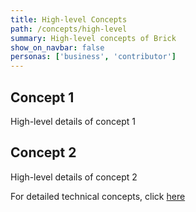 ```yaml
---
title: High-level Concepts
path: /concepts/high-level
summary: High-level concepts of Brick
show_on_navbar: false
personas: ['business', 'contributor']
---
```


## Concept 1

High-level details of concept 1

## Concept 2

High-level details of concept 2

For detailed technical concepts, click [here](/concepts/technical)